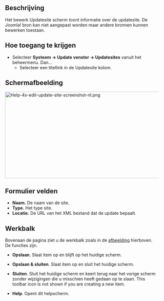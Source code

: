 <!-- Filename: Help4.x:Edit_Update_Site / Display title: Update site -->

## Beschrijving

Het bewerk Updatesite scherm toont informatie over de updatesite. De
Joomla! bron kan niet aangepast worden maar andere bronnen kunnen
bewerken toestaan.

## Hoe toegang te krijgen

- Selecteer **Systeem **→** Update venster **→** Updatesites** vanuit
  het beheermenu. Dan...
  - Selecteer een titellink in de Updatesite kolom.

## Schermafbeelding

<img
src="https://docs.joomla.org/images/thumb/5/5a/Help-4x-edit-update-site-screenshot-nl.png/800px-Help-4x-edit-update-site-screenshot-nl.png"
decoding="async"
srcset="https://docs.joomla.org/images/5/5a/Help-4x-edit-update-site-screenshot-nl.png 1.5x"
data-file-width="880" data-file-height="312" width="800" height="284"
alt="Help-4x-edit-update-site-screenshot-nl.png" />

## Formulier velden

- **Naam.** De naam van de site.
- **Type.** Het type site.
- **Locatie.** De URL van het XML bestand dat de update bepaalt.

## Werkbalk

Bovenaan de pagina ziet u de werkbalk zoals in de
[afbeelding](#Schermafbeelding) hierboven. De functies zijn.

- **Opslaan**. Slaat item op en blijft op het huidige scherm.

<!-- -->

- **Opslaan & sluiten**. Slaat item op en sluit het huidige scherm.

<!-- -->

- **Sluiten**. Sluit het huidige scherm en keert terug naar het vorige
  scherm zonder wijzigingen die u misschien heeft gedaan op te slaan.
  This toolbar icon is not shown if you are creating a new item.

<!-- -->

- **Help**. Opent dit helpscherm.
